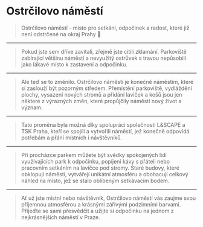 # Ostrčilovo náměstí

>  Ostrčilovo náměstí - místo pro setkání, odpočinek a radost, které již není odstrčené na okraj Prahy 🍂


---

>  Pokud jste sem dříve zavítali, zřejmě jste cítili zklamání. Parkoviště zabírající většinu náměstí a nevyužitý ostrůvek s travou nepůsobili jako lákavé místo k zastavení a odpočinku.

---


>  Ale teď se to změnilo. Ostrčilovo náměstí je konečně náměstím, které si zaslouží být pozorným středem. Přemístění parkoviště, vydláždění plochy, vysazení nových stromů a přidání laviček a košů jsou jen některé z výrazných změn, které propůjčily náměstí nový život a význam.

---


>  Tato proměna byla možná díky spolupráci společnosti L&SCAPE a TSK Praha, kteří se spojili a vytvořili náměstí, jež konečně odpovídá potřebám a přání místních i návštěvníků.

---


>  Při procházce parkem můžete být svědky spokojených lidí využívajících park k odpočinku, popíjení kávy s přáteli nebo pracovním setkáním na lavičce pod stromy. Staré budovy, které obklopují náměstí, vytvářejí unikátní atmosféru a obohacují celkový náhled na místo, jež se stalo oblíbeným setkávacím bodem.

---


>  Ať už jste místní nebo návštěvník, Ostrčilovo náměstí vás zaujme svou příjemnou atmosférou a krásnými zářivými podzimními barvami. Přijeďte se sami přesvědčit a užijte si odpočinku na jednom z nejkrásnějších náměstí v Praze. 